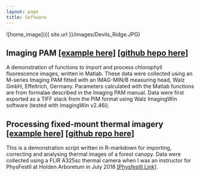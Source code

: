 ```yaml
--- 
layout: page
title: Software
---
```


![home_image]({{ site.url }}/images/Devils_Ridge.JPG)


## Imaging PAM [[example here]](https://pageg.github.io/batch_process_fvfm_example.html) [[github hepo here]](https://github.com/PageG/IM-PAM)
A demonstration of functions to import and process chlorophyll fluorescence images, written in Matlab. These data were collected using an M-series Imaging PAM fitted with an IMAG-MIN/B measuring head, Walz GmbH, Effeltrich, Germany. Parameters calculated with the Matlab functions are from formalae described in the Imaging PAM manual. Data were first exported as a TIFF stack from the PIM format using Walz ImagingWin software (tested with ImagingWin v2.46i).

## Processing fixed-mount thermal imagery [[example here]]() [[github repo here]]()
This is a demonstration script written in R-markdown for importing, correcting and analysing thermal images of a forest canopy. Data were collected using a FLIR A325sc thermal camera when I was an instructor for PhysFestII at Holden Arboretum in July 2018 [[PhysfestII Link]](https://www.k-state.edu/ecophyslab/phys_fest_2.html). 
